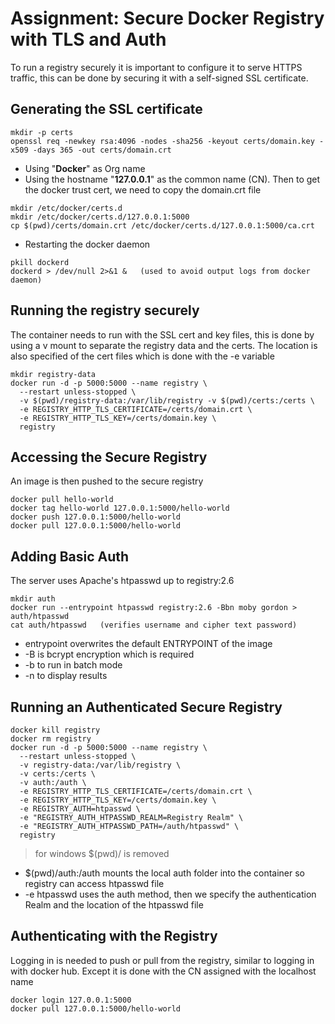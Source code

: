 # Assignment: Secure Docker Registry with TLS and Auth

To run a registry securely it is important to configure it to serve HTTPS traffic, this can be done by securing it with
a self-signed SSL certificate.

## Generating the SSL certificate

```
mkdir -p certs 
openssl req -newkey rsa:4096 -nodes -sha256 -keyout certs/domain.key -x509 -days 365 -out certs/domain.crt
```
- Using "**Docker**" as Org name 
- Using the hostname "**127.0.0.1**" as the common name (CN). Then to get the docker trust cert, we need to copy the domain.crt file

```
mkdir /etc/docker/certs.d
mkdir /etc/docker/certs.d/127.0.0.1:5000 
cp $(pwd)/certs/domain.crt /etc/docker/certs.d/127.0.0.1:5000/ca.crt

```

- Restarting the docker daemon

```
pkill dockerd
dockerd > /dev/null 2>&1 &   (used to avoid output logs from docker daemon)  
```

## Running the registry securely 

The container needs to run with the SSL cert and key files, this is done by using a v mount
to separate the registry data and the certs. The location is also specified of the cert files 
which is done with the -e variable

```
mkdir registry-data
docker run -d -p 5000:5000 --name registry \
  --restart unless-stopped \
  -v $(pwd)/registry-data:/var/lib/registry -v $(pwd)/certs:/certs \
  -e REGISTRY_HTTP_TLS_CERTIFICATE=/certs/domain.crt \
  -e REGISTRY_HTTP_TLS_KEY=/certs/domain.key \
  registry
```

## Accessing the Secure Registry 

An image is then pushed to the secure registry 

```
docker pull hello-world
docker tag hello-world 127.0.0.1:5000/hello-world
docker push 127.0.0.1:5000/hello-world
docker pull 127.0.0.1:5000/hello-world
```

## Adding Basic Auth 

The server uses Apache's htpasswd up to registry:2.6

```
mkdir auth
docker run --entrypoint htpasswd registry:2.6 -Bbn moby gordon > auth/htpasswd
cat auth/htpasswd 	(verifies username and cipher text password) 
```

- entrypoint overwrites the default ENTRYPOINT of the image 
- -B is bcrypt encryption which is required
- -b to run in batch mode 
- -n to display results 

## Running an Authenticated Secure Registry 

```
docker kill registry
docker rm registry
docker run -d -p 5000:5000 --name registry \
  --restart unless-stopped \
  -v registry-data:/var/lib/registry \
  -v certs:/certs \
  -v auth:/auth \		
  -e REGISTRY_HTTP_TLS_CERTIFICATE=/certs/domain.crt \
  -e REGISTRY_HTTP_TLS_KEY=/certs/domain.key \
  -e REGISTRY_AUTH=htpasswd \
  -e "REGISTRY_AUTH_HTPASSWD_REALM=Registry Realm" \
  -e "REGISTRY_AUTH_HTPASSWD_PATH=/auth/htpasswd" \
  registry
```
> for windows $(pwd)/ is removed 

- $(pwd)/auth:/auth mounts the local auth folder into the container so registry can access htpasswd file 
- -e htpasswd uses the auth method, then we specify the authentication Realm and the location of the htpasswd file 

## Authenticating with the Registry 

Logging in is needed to push or pull from the registry, similar to logging in with docker hub.
Except it is done with the CN assigned with the localhost name 

```
docker login 127.0.0.1:5000
docker pull 127.0.0.1:5000/hello-world
```
